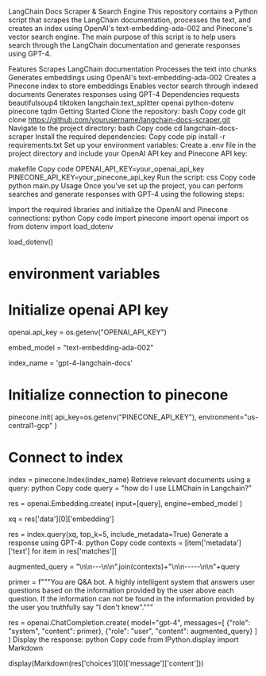 LangChain Docs Scraper & Search Engine
This repository contains a Python script that scrapes the LangChain documentation, processes the text, and creates an index using OpenAI's text-embedding-ada-002 and Pinecone's vector search engine. The main purpose of this script is to help users search through the LangChain documentation and generate responses using GPT-4.

Features
Scrapes LangChain documentation
Processes the text into chunks
Generates embeddings using OpenAI's text-embedding-ada-002
Creates a Pinecone index to store embeddings
Enables vector search through indexed documents
Generates responses using GPT-4
Dependencies
requests
beautifulsoup4
tiktoken
langchain.text_splitter
openai
python-dotenv
pinecone
tqdm
Getting Started
Clone the repository:
bash
Copy code
git clone https://github.com/yourusername/langchain-docs-scraper.git
Navigate to the project directory:
bash
Copy code
cd langchain-docs-scraper
Install the required dependencies:
Copy code
pip install -r requirements.txt
Set up your environment variables:
Create a .env file in the project directory and include your OpenAI API key and Pinecone API key:

makefile
Copy code
OPENAI_API_KEY=your_openai_api_key
PINECONE_API_KEY=your_pinecone_api_key
Run the script:
css
Copy code
python main.py
Usage
Once you've set up the project, you can perform searches and generate responses with GPT-4 using the following steps:

Import the required libraries and initialize the OpenAI and Pinecone connections:
python
Copy code
import pinecone
import openai
import os
from dotenv import load_dotenv

load_dotenv()
# environment variables

# Initialize openai API key
openai.api_key = os.getenv("OPENAI_API_KEY")

embed_model = "text-embedding-ada-002"

index_name = 'gpt-4-langchain-docs'

# Initialize connection to pinecone
pinecone.init(
    api_key=os.getenv("PINECONE_API_KEY"),
    environment="us-central1-gcp"
)

# Connect to index
index = pinecone.Index(index_name)
Retrieve relevant documents using a query:
python
Copy code
query = "how do I use LLMChain in Langchain?"

res = openai.Embedding.create(
    input=[query],
    engine=embed_model
)

xq = res['data'][0]['embedding']

res = index.query(xq, top_k=5, include_metadata=True)
Generate a response using GPT-4:
python
Copy code
contexts = [item['metadata']['text'] for item in res['matches']]

augmented_query = "\n\n---\n\n".join(contexts)+"\n\n-----\n\n"+query

primer = f"""You are Q&A bot. A highly intelligent system that answers user questions based on the information provided by the user above each question. If the information can not be found in the information provided by the user you truthfully say "I don't know"."""

res = openai.ChatCompletion.create(
    model="gpt-4",
    messages=[
        {"role": "system", "content": primer},
        {"role": "user", "content": augmented_query}
    ]
)
Display the response:
python
Copy code
from IPython.display import Markdown

display(Markdown(res['choices'][0]['message']['content']))
